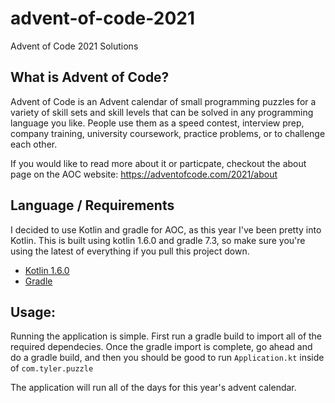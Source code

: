 # advent-of-code-2021
Advent of Code 2021 Solutions

## What is Advent of Code?

Advent of Code is an Advent calendar of small programming puzzles for a variety of skill sets and skill levels that can be solved in any programming language you like. People use them as a speed contest, interview prep, company training, university coursework, practice problems, or to challenge each other.

If you would like to read more about it or particpate, checkout the about page on the AOC website:
https://adventofcode.com/2021/about


## Language / Requirements
I decided to use Kotlin and gradle for AOC, as this year I've been pretty into Kotlin. 
This is built using kotlin 1.6.0 and gradle 7.3, so make sure you're using the latest of everything if you pull this project down.

- [Kotlin 1.6.0](https://kotlinlang.org/)
- [Gradle](https://gradle.org/)


## Usage:

Running the application is simple. First run a gradle build to import all of the required dependecies. Once the gradle import is complete, go ahead and do a gradle build, and then you should be good to run ```Application.kt``` inside of ```com.tyler.puzzle```

The application will run all of the days for this year's advent calendar.
